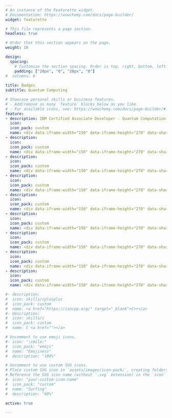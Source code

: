 ```yaml
---
# An instance of the Featurette widget.
# Documentation: https://wowchemy.com/docs/page-builder/
widget: featurette

# This file represents a page section.
headless: true

# Order that this section appears on the page.
weight: 10

design:
  spacing:
    # Customize the section spacing. Order is top, right, bottom, left.
    padding: ["20px", "0", "20px", "0"]
#  columns: 6
  
title: Badges
subtitle: Quantum Computing

# Showcase personal skills or business features.
# - Add/remove as many `feature` blocks below as you like.
# - For available icons, see: https://wowchemy.com/docs/page-builder/#icons
feature:
- description: IBM Certified Associate Developer - Quantum Computation using Qiskit v0.2X
  icon: 
  icon_pack: custom
  name: <div data-iframe-width="150" data-iframe-height="270" data-share-badge-id="43290778-f9d7-4827-a82a-b95cec99adcd" data-share-badge-host="https://www.credly.com"></div><script type="text/javascript" async src="//cdn.credly.com/assets/utilities/embed.js"></script>
- description:
  icon: 
  icon_pack: custom
  name: <div data-iframe-width="150" data-iframe-height="270" data-share-badge-id="63c7e088-b3ed-4147-bb80-997c372823e6" data-share-badge-host="https://www.credly.com"></div><script type="text/javascript" async src="//cdn.credly.com/assets/utilities/embed.js"></script>
- description:
  icon: 
  icon_pack: custom
  name: <div data-iframe-width="150" data-iframe-height="270" data-share-badge-id="e0ecc37a-1ea5-498f-9435-f86b21a9650e" data-share-badge-host="https://www.credly.com"></div><script type="text/javascript" async src="//cdn.credly.com/assets/utilities/embed.js"></script>
- description:
  icon: 
  icon_pack: custom
  name: <div data-iframe-width="150" data-iframe-height="270" data-share-badge-id="9ca3a285-e80c-410d-a971-8e708c348bce" data-share-badge-host="https://www.credly.com"></div><script type="text/javascript" async src="//cdn.credly.com/assets/utilities/embed.js"></script>
- description:
  icon: 
  icon_pack: custom
  name: <div data-iframe-width="150" data-iframe-height="270" data-share-badge-id="fc1891aa-cd6c-4c59-8e2a-2681a53629ab" data-share-badge-host="https://www.credly.com"></div><script type="text/javascript" async src="//cdn.credly.com/assets/utilities/embed.js"></script>
- description:
  icon: 
  icon_pack: custom
  name: <div data-iframe-width="150" data-iframe-height="270" data-share-badge-id="fca82852-bdef-4461-9b0f-414fd6de7b5e" data-share-badge-host="https://www.credly.com"></div><script type="text/javascript" async src="//cdn.credly.com/assets/utilities/embed.js"></script>
- description:
  icon: 
  icon_pack: custom
  name: <div data-iframe-width="150" data-iframe-height="270" data-share-badge-id="80d1ca51-a0c0-49d4-b936-afa7a5ed5c52" data-share-badge-host="https://www.credly.com"></div><script type="text/javascript" async src="//cdn.credly.com/assets/utilities/embed.js"></script>
- description:
  icon: 
  icon_pack: custom
  name: <div data-iframe-width="150" data-iframe-height="270" data-share-badge-id="c07ec5a5-12da-477d-a122-b4ebc5bcc519" data-share-badge-host="https://www.credly.com"></div><script type="text/javascript" async src="//cdn.credly.com/assets/utilities/embed.js"></script>
- description:
  icon: 
  icon_pack: custom
  name: <div data-iframe-width="150" data-iframe-height="270" data-share-badge-id="1e93584a-5b7a-4acd-b847-55a134acfebb" data-share-badge-host="https://www.credly.com"></div><script type="text/javascript" async src="//cdn.credly.com/assets/utilities/embed.js"></script>

#- description:
#  icon: skills/cplusplus
#  icon_pack: custom
#  name: <a href="https://isocpp.org/" target="_blank">C++</a>
#- description:
#  icon: skills/c
#  icon_pack: custom
#  name: C <a href=""></a>

# Uncomment to use emoji icons.
#- icon: ":smile:"
#  icon_pack: "emoji"
#  name: "Emojiness"
#  description: "100%"  

# Uncomment to use custom SVG icons.
# Place custom SVG icon in `assets/images/icon-pack/`, creating folders if necessary.
# Reference the SVG icon name (without `.svg` extension) in the `icon` field.
#- icon: "your-custom-icon-name"
#  icon_pack: "custom"
#  name: "Surfing"
#  description: "90%"

active: true

---
```

